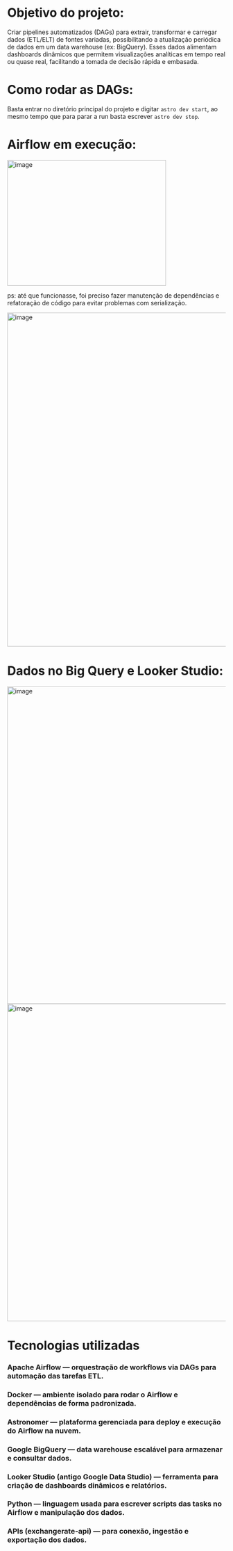 # Objetivo do projeto:

Criar pipelines automatizados (DAGs) para extrair, transformar e carregar dados (ETL/ELT) de fontes variadas, possibilitando a atualização periódica de dados em um data warehouse (ex: BigQuery). Esses dados alimentam dashboards dinâmicos que permitem visualizações analíticas em tempo real ou quase real, facilitando a tomada de decisão rápida e embasada.

# Como rodar as DAGs:

Basta entrar no diretório principal do projeto e digitar `astro dev start`, ao mesmo tempo que para parar a run basta escrever `astro dev stop`.

# Airflow em execução:
<img width="366" height="289" alt="image" src="https://github.com/user-attachments/assets/acaaaf56-71d2-44b5-a8c2-42104a91d1be" />

ps: até que funcionasse, foi preciso fazer manutenção de dependências e refatoração de código para evitar problemas com serialização.

<img width="1080" height="768" alt="image" src="https://github.com/user-attachments/assets/b21f0ae0-4b55-4b4a-9fab-ec386d5f039c" />

# Dados no Big Query e Looker Studio:

<img width="1520" height="730" alt="image" src="https://github.com/user-attachments/assets/668f92c8-966c-4a12-a049-bf09eb79e5d1" />
<img width="1520" height="730" alt="image" src="https://github.com/user-attachments/assets/11f72b15-e9be-4ba4-965d-3bd5f08ee30c" />


# Tecnologias utilizadas
### Apache Airflow — orquestração de workflows via DAGs para automação das tarefas ETL.

### Docker — ambiente isolado para rodar o Airflow e dependências de forma padronizada.

### Astronomer — plataforma gerenciada para deploy e execução do Airflow na nuvem.

### Google BigQuery — data warehouse escalável para armazenar e consultar dados.

### Looker Studio (antigo Google Data Studio) — ferramenta para criação de dashboards dinâmicos e relatórios.

### Python — linguagem usada para escrever scripts das tasks no Airflow e manipulação dos dados.

### APIs (exchangerate-api) — para conexão, ingestão e exportação dos dados.
